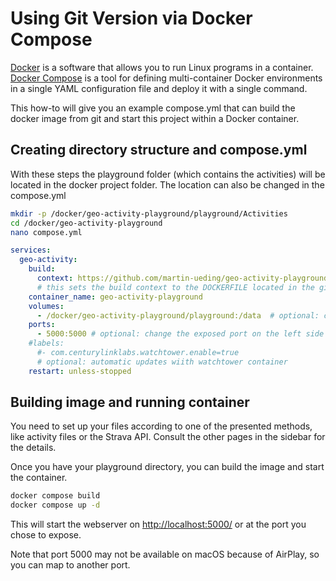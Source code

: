 # Using Git Version via Docker Compose

[Docker](https://www.docker.com/) is a software that allows you to run Linux programs in a container.
[Docker Compose](https://docs.docker.com/compose/) is a tool for defining multi-container Docker environments in a single YAML configuration file and deploy it with a single command.

This how-to will give you an example compose.yml that can build the docker image from git and start this project within a Docker container.

## Creating directory structure and compose.yml

With these steps the playground folder (which contains the activities) will be located in the docker project folder. The location can also be changed in the compose.yml

```bash
mkdir -p /docker/geo-activity-playground/playground/Activities
cd /docker/geo-activity-playground
nano compose.yml
```

```yml
services:
  geo-activity:
    build:
      context: https://github.com/martin-ueding/geo-activity-playground.git
      # this sets the build context to the DOCKERFILE located in the github repository
    container_name: geo-activity-playground
    volumes:
      - /docker/geo-activity-playground/playground:/data  # optional: change left side to your desired playground directory
    ports:
      - 5000:5000 # optional: change the exposed port on the left side
    #labels:
      #- com.centurylinklabs.watchtower.enable=true
      # optional: automatic updates wiith watchtower container
    restart: unless-stopped
```

## Building image and running container

You need to set up your files according to one of the presented methods, like activity files or the Strava API. Consult the other pages in the sidebar for the details.

Once you have your playground directory, you can build the image and start the container.

```bash
docker compose build
docker compose up -d
```

This will start the webserver on <http://localhost:5000/> or at the port you chose to expose.

Note that port 5000 may not be available on macOS because of AirPlay, so you can map to another port.